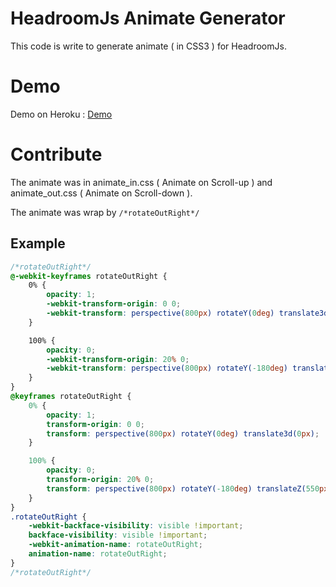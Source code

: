 # HeadroomJs Animate Generator
This code is write to generate animate ( in CSS3 ) for HeadroomJs.

# Demo
Demo on Heroku : [Demo](http://headroomjs.senviet.org/) 

# Contribute
The animate was in animate_in.css ( Animate on Scroll-up ) and animate_out.css ( Animate on Scroll-down ).

The animate was wrap by ```/*rotateOutRight*/```

## Example
```css
/*rotateOutRight*/
@-webkit-keyframes rotateOutRight {
    0% {
        opacity: 1;
        -webkit-transform-origin: 0 0;
        -webkit-transform: perspective(800px) rotateY(0deg) translate3d(0px);
    }

    100% {
        opacity: 0;
        -webkit-transform-origin: 20% 0;
        -webkit-transform: perspective(800px) rotateY(-180deg) translateZ(550px);
    }
}
@keyframes rotateOutRight {
    0% {
        opacity: 1;
        transform-origin: 0 0;
        transform: perspective(800px) rotateY(0deg) translate3d(0px);
    }

    100% {
        opacity: 0;
        transform-origin: 20% 0;
        transform: perspective(800px) rotateY(-180deg) translateZ(550px);
    }
}
.rotateOutRight {
    -webkit-backface-visibility: visible !important;
    backface-visibility: visible !important;
    -webkit-animation-name: rotateOutRight;
    animation-name: rotateOutRight;
}
/*rotateOutRight*/
```
